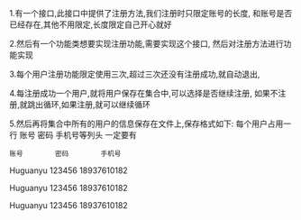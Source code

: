 1.有一个接口,此接口中提供了注册方法,我们注册时只限定账号的长度,
和账号是否已经存在,其他不用限定,长度限定自己开心就好

2.然后有一个功能类想要实现注册功能,需要实现这个接口,
然后对注册方法进行功能实现

3.每个用户注册功能限定使用三次,超过三次还没有注册成功,就自动退出,

4.每注册成功一个用户,就将用户保存在集合中,可以选择是否继续注册,
如果不注册,就跳出循环,如果注册,就可以继续循环

5.然后再将集合中所有的用户的信息保存在文件上,保存格式如下:
每个用户占用一行   账号  密码  手机号等列头  一定要有

	账号        密码        手机号
Huguanyu     123456    18937610182

Huguanyu     123456    18937610182

Huguanyu     123456    18937610182

